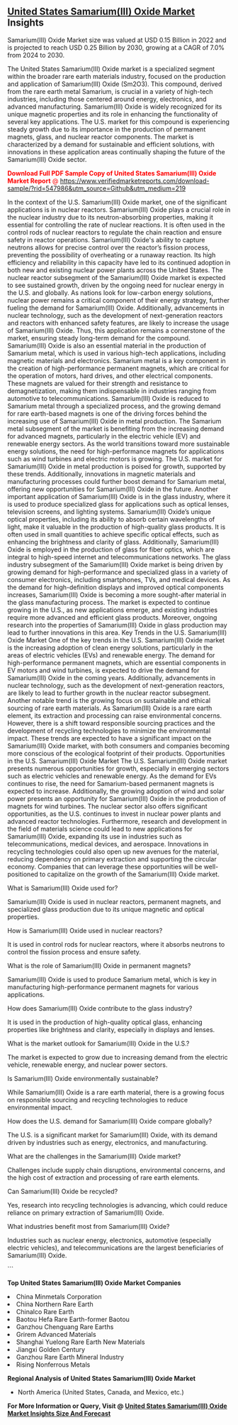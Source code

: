 <h2><a href="https://www.verifiedmarketreports.com/download-sample/?rid=547986&amp;utm_source=Github&amp;utm_medium=219" target="_blank">United States Samarium(III) Oxide Market</a> Insights</h2><p>Samarium(III) Oxide Market size was valued at USD 0.15 Billion in 2022 and is projected to reach USD 0.25 Billion by 2030, growing at a CAGR of 7.0% from 2024 to 2030.</p><p> <p>The United States Samarium(III) Oxide market is a specialized segment within the broader rare earth materials industry, focused on the production and application of Samarium(III) Oxide (Sm2O3). This compound, derived from the rare earth metal Samarium, is crucial in a variety of high-tech industries, including those centered around energy, electronics, and advanced manufacturing. Samarium(III) Oxide is widely recognized for its unique magnetic properties and its role in enhancing the functionality of several key applications. The U.S. market for this compound is experiencing steady growth due to its importance in the production of permanent magnets, glass, and nuclear reactor components. The market is characterized by a demand for sustainable and efficient solutions, with innovations in these application areas continually shaping the future of the Samarium(III) Oxide sector. <p><span class=""><span style="color: #ff0000;"><strong>Download Full PDF Sample Copy of United States Samarium(III) Oxide Market Report</strong> @ </span><a href="https://www.verifiedmarketreports.com/download-sample/?rid=547986&amp;utm_source=Github&amp;utm_medium=219" target="_blank">https://www.verifiedmarketreports.com/download-sample/?rid=547986&amp;utm_source=Github&amp;utm_medium=219</a></span></p> In the context of the U.S. Samarium(III) Oxide market, one of the significant applications is in nuclear reactors. Samarium(III) Oxide plays a crucial role in the nuclear industry due to its neutron-absorbing properties, making it essential for controlling the rate of nuclear reactions. It is often used in the control rods of nuclear reactors to regulate the chain reaction and ensure safety in reactor operations. Samarium(III) Oxide's ability to capture neutrons allows for precise control over the reactor’s fission process, preventing the possibility of overheating or a runaway reaction. Its high efficiency and reliability in this capacity have led to its continued adoption in both new and existing nuclear power plants across the United States. The nuclear reactor subsegment of the Samarium(III) Oxide market is expected to see sustained growth, driven by the ongoing need for nuclear energy in the U.S. and globally. As nations look for low-carbon energy solutions, nuclear power remains a critical component of their energy strategy, further fueling the demand for Samarium(III) Oxide. Additionally, advancements in nuclear technology, such as the development of next-generation reactors and reactors with enhanced safety features, are likely to increase the usage of Samarium(III) Oxide. Thus, this application remains a cornerstone of the market, ensuring steady long-term demand for the compound. Samarium(III) Oxide is also an essential material in the production of Samarium metal, which is used in various high-tech applications, including magnetic materials and electronics. Samarium metal is a key component in the creation of high-performance permanent magnets, which are critical for the operation of motors, hard drives, and other electrical components. These magnets are valued for their strength and resistance to demagnetization, making them indispensable in industries ranging from automotive to telecommunications. Samarium(III) Oxide is reduced to Samarium metal through a specialized process, and the growing demand for rare earth-based magnets is one of the driving forces behind the increasing use of Samarium(III) Oxide in metal production. The Samarium metal subsegment of the market is benefiting from the increasing demand for advanced magnets, particularly in the electric vehicle (EV) and renewable energy sectors. As the world transitions toward more sustainable energy solutions, the need for high-performance magnets for applications such as wind turbines and electric motors is growing. The U.S. market for Samarium(III) Oxide in metal production is poised for growth, supported by these trends. Additionally, innovations in magnetic materials and manufacturing processes could further boost demand for Samarium metal, offering new opportunities for Samarium(III) Oxide in the future. Another important application of Samarium(III) Oxide is in the glass industry, where it is used to produce specialized glass for applications such as optical lenses, television screens, and lighting systems. Samarium(III) Oxide’s unique optical properties, including its ability to absorb certain wavelengths of light, make it valuable in the production of high-quality glass products. It is often used in small quantities to achieve specific optical effects, such as enhancing the brightness and clarity of glass. Additionally, Samarium(III) Oxide is employed in the production of glass for fiber optics, which are integral to high-speed internet and telecommunications networks. The glass industry subsegment of the Samarium(III) Oxide market is being driven by growing demand for high-performance and specialized glass in a variety of consumer electronics, including smartphones, TVs, and medical devices. As the demand for high-definition displays and improved optical components increases, Samarium(III) Oxide is becoming a more sought-after material in the glass manufacturing process. The market is expected to continue growing in the U.S., as new applications emerge, and existing industries require more advanced and efficient glass products. Moreover, ongoing research into the properties of Samarium(III) Oxide in glass production may lead to further innovations in this area. Key Trends in the U.S. Samarium(III) Oxide Market One of the key trends in the U.S. Samarium(III) Oxide market is the increasing adoption of clean energy solutions, particularly in the areas of electric vehicles (EVs) and renewable energy. The demand for high-performance permanent magnets, which are essential components in EV motors and wind turbines, is expected to drive the demand for Samarium(III) Oxide in the coming years. Additionally, advancements in nuclear technology, such as the development of next-generation reactors, are likely to lead to further growth in the nuclear reactor subsegment. Another notable trend is the growing focus on sustainable and ethical sourcing of rare earth materials. As Samarium(III) Oxide is a rare earth element, its extraction and processing can raise environmental concerns. However, there is a shift toward responsible sourcing practices and the development of recycling technologies to minimize the environmental impact. These trends are expected to have a significant impact on the Samarium(III) Oxide market, with both consumers and companies becoming more conscious of the ecological footprint of their products. Opportunities in the U.S. Samarium(III) Oxide Market The U.S. Samarium(III) Oxide market presents numerous opportunities for growth, especially in emerging sectors such as electric vehicles and renewable energy. As the demand for EVs continues to rise, the need for Samarium-based permanent magnets is expected to increase. Additionally, the growing adoption of wind and solar power presents an opportunity for Samarium(III) Oxide in the production of magnets for wind turbines. The nuclear sector also offers significant opportunities, as the U.S. continues to invest in nuclear power plants and advanced reactor technologies. Furthermore, research and development in the field of materials science could lead to new applications for Samarium(III) Oxide, expanding its use in industries such as telecommunications, medical devices, and aerospace. Innovations in recycling technologies could also open up new avenues for the material, reducing dependency on primary extraction and supporting the circular economy. Companies that can leverage these opportunities will be well-positioned to capitalize on the growth of the Samarium(III) Oxide market. <p>What is Samarium(III) Oxide used for? </p> <p>Samarium(III) Oxide is used in nuclear reactors, permanent magnets, and specialized glass production due to its unique magnetic and optical properties. </p> <p>How is Samarium(III) Oxide used in nuclear reactors? </p> <p>It is used in control rods for nuclear reactors, where it absorbs neutrons to control the fission process and ensure safety. </p> <p>What is the role of Samarium(III) Oxide in permanent magnets? </p> <p>Samarium(III) Oxide is used to produce Samarium metal, which is key in manufacturing high-performance permanent magnets for various applications. </p> <p>How does Samarium(III) Oxide contribute to the glass industry? </p> <p>It is used in the production of high-quality optical glass, enhancing properties like brightness and clarity, especially in displays and lenses. </p> <p>What is the market outlook for Samarium(III) Oxide in the U.S.? </p> <p>The market is expected to grow due to increasing demand from the electric vehicle, renewable energy, and nuclear power sectors. </p> <p>Is Samarium(III) Oxide environmentally sustainable? </p> <p>While Samarium(III) Oxide is a rare earth material, there is a growing focus on responsible sourcing and recycling technologies to reduce environmental impact. </p> <p>How does the U.S. demand for Samarium(III) Oxide compare globally? </p> <p>The U.S. is a significant market for Samarium(III) Oxide, with its demand driven by industries such as energy, electronics, and manufacturing. </p> <p>What are the challenges in the Samarium(III) Oxide market? </p> <p>Challenges include supply chain disruptions, environmental concerns, and the high cost of extraction and processing of rare earth elements. </p> <p>Can Samarium(III) Oxide be recycled? </p> <p>Yes, research into recycling technologies is advancing, which could reduce reliance on primary extraction of Samarium(III) Oxide. </p> <p>What industries benefit most from Samarium(III) Oxide? </p> <p>Industries such as nuclear energy, electronics, automotive (especially electric vehicles), and telecommunications are the largest beneficiaries of Samarium(III) Oxide. </p> ```</p><p><strong>Top United States Samarium(III) Oxide Market Companies</strong></p><div data-test-id=""><p><li>China Minmetals Corporation</li><li> China Northern Rare Earth</li><li> Chinalco Rare Earth</li><li> Baotou Hefa Rare Earth-former Baotou</li><li> Ganzhou Chenguang Rare Earths</li><li> Grirem Advanced Materials</li><li> Shanghai Yuelong Rare Earth New Materials</li><li> Jiangxi Golden Century</li><li> Ganzhou Rare Earth Mineral Industry</li><li> Rising Nonferrous Metals</li></p><div><strong>Regional Analysis of&nbsp;United States Samarium(III) Oxide Market</strong></div><ul><li dir="ltr"><p dir="ltr">North America&nbsp;(United States, Canada, and Mexico, etc.)</p></li></ul><p><strong>For More Information or Query, Visit @&nbsp;</strong><strong><a href="https://www.verifiedmarketreports.com/product/samariumiii-oxide-market-size-and-forecast/?utm_source=Github&amp;utm_medium=219" target="_blank">United States Samarium(III) Oxide Market Insights Size And Forecast</a></strong></p></div>

